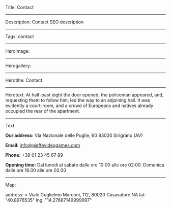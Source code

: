 Title: Contact

----

Description: Contact SEO description

----

Tags: contact

----

Heroimage: 

----

Herogallery: 

----

Herotitle: Contact

----

Herotext: At half-past eight the door opened, the policeman appeared, and, requesting them to follow him, led the way to an adjoining hall. It was evidently a court-room, and a crowd of Europeans and natives already occupied the rear of the apartment.

----

Text: 

**Our address:**
Via Nazionale delle Puglie, 60
83020 Sirigrano (AV)

**Email:**
info@gieffevideogames.com

**Phone:**
+39 01 23 45 67 89

**Opening time:**
Dal lunedì al sabato dalle ore 10:00 alle ore 02:00. Domenica dalle ore 16.00 alle ore 02.00

----

Map: 

address: >
  Viale Guglielmo Marconi, 112, 80020
  Casavatore NA
lat: "40.8976535"
lng: "14.27687149999997"